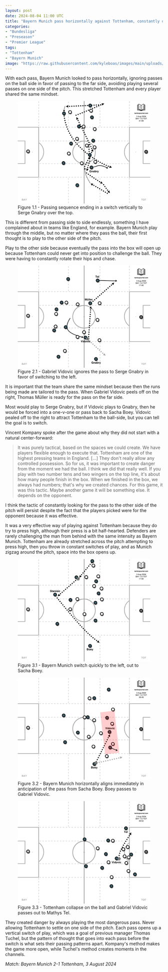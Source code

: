 ```yaml
---
layout: post
date: 2024-08-04 11:00 UTC
title: "Bayern Munich pass horizontally against Tottenham, constantly opening play"
categories:
- "Bundesliga"
- "Preseason"
- "Premier League"
tags:
- "Tottenham"
- "Bayern Munich"
image: "https://raw.githubusercontent.com/kyleboas/images/main/uploads/2024/08/03/Image-03Aug2024_14:17:06.png"
---
```


With each pass, Bayern Munich looked to pass horizontally, ignoring passes on the ball side in favor of passing to the far side, avoiding playing several passes on one side of the pitch. This stretched Tottenham and every player shared the same mindset.

<!---more--->


<figure>
    <img src="https://raw.githubusercontent.com/kyleboas/images/main/uploads/2024/08/03/Image-03Aug2024_13:33:35.png">
    <figcaption>Figure 1.1 - Passing sequence ending in a switch vertically to Serge Gnabry over the top.</figcaption>
</figure>

This is different from passing side to side endlessly, something I have complained about in teams like England, for example. Bayern Munich play through the middle, but no matter where they pass the ball, their first thought is to play to the other side of the pitch. 

Play to the other side because eventually the pass into the box will open up because Tottenham could never get into position to challenge the ball. They were having to constantly rotate their hips and chase. 

<figure>
    <img src="https://raw.githubusercontent.com/kyleboas/images/main/uploads/2024/08/03/Image-03Aug2024_13:33:37.png">
    <figcaption>Figure 2.1 - Gabriel Vidovic ignores the pass to Serge Gnabry in favor of switching to the left.</figcaption>
</figure>

It is important that the team share the same mindset because then the runs being made are tailored to the pass. When Gabriel Vidovic peels off on the right, Thomas Müller is ready for the pass on the far side. 

Most would play to Serge Gnabry, but if Vidovic plays to Gnabry, then he would be forced into a one-v-one or pass back to Sacha Boey. Vidovic pealed off to the right to attract Tottenham to the ball-side, but you can tell the goal is to switch. 

Vincent Kompany spoke after the game about why they did not start with a natural center-forward: 

> It was purely tactical, based on the spaces we could create. We have players flexible enough to execute that. Tottenham are one of the highest pressing teams in England. [...] They don't really allow any controlled possession. So for us, it was important to create danger from the moment we had the ball. I think we did that really well. If you play with two number tens and two wingers on the top line, it's about how many people finish in the box. When we finished in the box, we always had numbers; that's why we created chances. For this game, it was this tactic. Maybe another game it will be something else. It depends on the opponent.

I think the tactic of constantly looking for the pass to the other side of the pitch will persist despite the fact that the players picked were for the opponent because it was effective.

It was a very effective way of playing against Tottenham because they do try to press high, although their press is a bit half-hearted. Defenders are rarely challenging the man from behind with the same intensity as Bayern Munich. Tottenham are already stretched across the pitch attempting to press high, then you throw in constant switches of play, and as Munich zigzag around the pitch, space into the box opens up. 

<figure>
    <img src="https://raw.githubusercontent.com/kyleboas/images/main/uploads/2024/08/03/Image-03Aug2024_13:33:39.png">
    <figcaption>Figure 3.1 - Bayern Munich switch quickly to the left, out to Sacha Boey.</figcaption>
</figure>
<figure>
    <img src="https://raw.githubusercontent.com/kyleboas/images/main/uploads/2024/08/03/Image-03Aug2024_13:33:40.png">
    <figcaption>Figure 3.2 - Bayern Munich horizontally aligns immediately in anticipation of the pass from Sacha Boey. Boey passes to Gabriel Vidovic. </figcaption>
</figure>
<figure>
    <img src="https://raw.githubusercontent.com/kyleboas/images/main/uploads/2024/08/03/Image-03Aug2024_13:33:42.png">
    <figcaption>Figure 3.3 - Tottenham collapse on the ball and Gabriel Vidovic passes out to Mathys Tel.</figcaption>
</figure>

They created danger by always playing the most dangerous pass. Never allowing Tottenham to settle on one side of the pitch. Each pass opens up a vertical switch of play, which was a goal of previous manager Thomas Tuchel, but the pattern of thought that goes into each pass before the switch is what sets their passing patterns apart. Kompany's method makes the game more open, while Tuchel's method creates moments in the channels.

*Match: Bayern Munich 2-1 Tottenham, 3 August 2024*